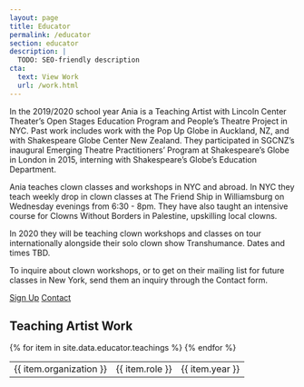```yaml
---
layout: page
title: Educator
permalink: /educator
section: educator
description: |
  TODO: SEO-friendly description
cta:
  text: View Work
  url: /work.html
---
```


In the 2019/2020 school year Ania is a Teaching Artist with Lincoln Center Theater’s Open Stages Education Program and People’s Theatre Project in NYC. Past work includes work with the Pop Up Globe in Auckland, NZ, and with Shakespeare Globe Center New Zealand. They participated in SGCNZ’s inaugural Emerging Theatre Practitioners’ Program at Shakespeare’s Globe in London in 2015, interning with Shakespeare’s Globe’s Education Department.

Ania teaches clown classes and workshops in NYC and abroad. In NYC they teach weekly drop in clown classes at The Friend Ship in Williamsburg on Wednesday evenings from 6:30 - 8pm. They have also taught an intensive course for Clowns Without Borders in Palestine, upskilling local clowns.

In 2020 they will be teaching clown workshops and classes on tour internationally alongside their solo clown show Transhumance. Dates and times TBD.

To inquire about clown workshops, or to get on their mailing list for future classes in New York, send them an inquiry through the Contact form.

<center-l>
  <a href="" class="btn">Sign Up</a>
  <a href="" class="btn">Contact</a>
</center-l>

## Teaching Artist Work

<table>
  <tbody>
    {% for item in site.data.educator.teachings %}
      <tr>
        <td>{{ item.organization }}</td>
        <td>{{ item.role }}</td>
        <td>{{ item.year }}</td>
      </tr>
    {% endfor %}
  </tbody>
</table>
